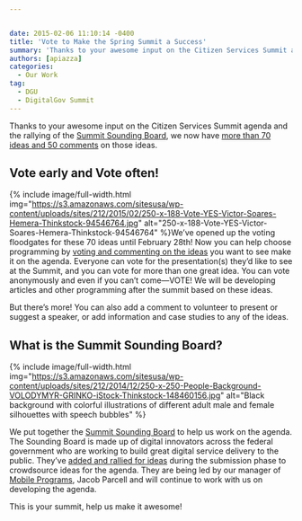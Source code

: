 ```yaml
---


date: 2015-02-06 11:10:14 -0400
title: 'Vote to Make the Spring Summit a Success'
summary: 'Thanks to your awesome input on the Citizen Services Summit agenda and the rallying of the Summit Sounding Board, we now have more than 70 ideas and 50 comments on those ideas. Vote early and Vote often! We&rsquo;ve opened up the voting floodgates for these 70 ideas until February 28th! Now you'
authors: [apiazza]
categories:
  - Our Work
tag:
  - DGU
  - DigitalGov Summit
---
```


Thanks to your awesome input on the Citizen Services Summit agenda and the rallying of the [Summit Sounding Board](https://www.WHATEVER/event/2015-digitalgov-citizen-services-summit/), we now have [more than 70 ideas and 50 comments](http://crowdhall.com/h/299/) on those ideas.

## Vote early and Vote often!


{% include image/full-width.html img="https://s3.amazonaws.com/sitesusa/wp-content/uploads/sites/212/2015/02/250-x-188-Vote-YES-Victor-Soares-Hemera-Thinkstock-94546764.jpg" alt="250-x-188-Vote-YES-Victor-Soares-Hemera-Thinkstock-94546764" %}We’ve opened up the voting floodgates for these 70 ideas until February 28th! Now you can help choose programming by [voting and commenting on the ideas](http://crowdhall.com/h/299/) you want to see make it on the agenda. Everyone can vote for the presentation(s) they’d like to see at the Summit, and you can vote for more than one great idea. You can vote anonymously and even if you can’t come—VOTE! We will be developing articles and other programming after the summit based on these ideas.

But there’s  more! You can also add a comment to volunteer to present or suggest a speaker, or add information and case studies to any of the ideas.

## What is the Summit Sounding Board? 
{% include image/full-width.html img="https://s3.amazonaws.com/sitesusa/wp-content/uploads/sites/212/2014/12/250-x-250-People-Background-VOLODYMYR-GRINKO-iStock-Thinkstock-148460156.jpg" alt="Black background with colorful illustrations of different adult male and female silhouettes with speech bubbles" %} 

We put together the [Summit Sounding Board](https://www.WHATEVER/event/2015-digitalgov-citizen-services-summit/ "Spring 2015 DigitalGov Citizen Services Summit") to help us work on the agenda. The Sounding Board is made up of digital innovators across the federal government who are working to build great digital service delivery to the public. They’ve [added and rallied for ideas](http://crowdhall.com/h/299/) during the submission phase to crowdsource ideas for the agenda. They are being led by our manager of [Mobile Programs](https://www.WHATEVER/communities/mobile/ "Mobile"), Jacob Parcell and will continue to work with us on developing the agenda.

This is your summit, help us make it awesome!